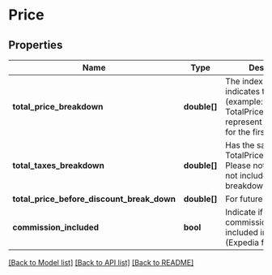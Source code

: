 # Price

## Properties
Name | Type | Description | Notes
------------ | ------------- | ------------- | -------------
**total_price_breakdown** | **double[]** | The index of element indicates the day offset (example: TotalPriceBreakdown[0] represent the charges for the first day ) | 
**total_taxes_breakdown** | **double[]** | Has the same rule like TotalPriceBreakdown              Please note taxes are not included in price breakdown | [optional] 
**total_price_before_discount_break_down** | **double[]** | For future use. | [optional] 
**commission_included** | **bool** | Indicate if your commission is already included in price. (Expedia for example) | 

[[Back to Model list]](../README.md#documentation-for-models) [[Back to API list]](../README.md#documentation-for-api-endpoints) [[Back to README]](../README.md)


